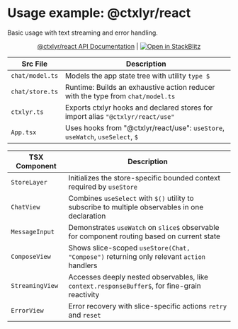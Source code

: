 # Usage example: @ctxlyr/react

Basic usage with text streaming and error handling.

<div align="center">

[@ctxlyr/react API Documentation](https://github.com/ctxlyr/react?tab=readme-ov-file#-usage) | [![Open in StackBlitz](https://developer.stackblitz.com/img/open_in_stackblitz.svg)](https://stackblitz.com/~/github.com/knweng/examples-ctxlyr-react)

</div>

| Src File        | Description                                                                     |
| --------------- | ------------------------------------------------------------------------------- |
| `chat/model.ts` | Models the app state tree with utility `type $`                                 |
| `chat/store.ts` | Runtime: Builds an exhaustive action reducer with the type from `chat/model.ts` |
| `ctxlyr.ts`     | Exports ctxlyr hooks and declared stores for import alias `"@ctxlyr/react/use"` |
| `App.tsx`       | Uses hooks from "@ctxlyr/react/use": `useStore`, `useWatch`, `useSelect`, `$`   |

| TSX Component   | Description                                                                                     |
| --------------- | ----------------------------------------------------------------------------------------------- |
| `StoreLayer`    | Initializes the store-specific bounded context required by `useStore`                           |
| `ChatView`      | Combines `useSelect` with `$()` utility to subscribe to multiple observables in one declaration |
| `MessageInput`  | Demonstrates `useWatch` on `slice$` observable for component routing based on current state     |
| `ComposeView`   | Shows slice-scoped `useStore(Chat, "Compose")` returning only relevant `action` handlers        |
| `StreamingView` | Accesses deeply nested observables, like `context.responseBuffer$`, for fine-grain reactivity   |
| `ErrorView`     | Error recovery with slice-specific actions `retry` and `reset`                                  |
